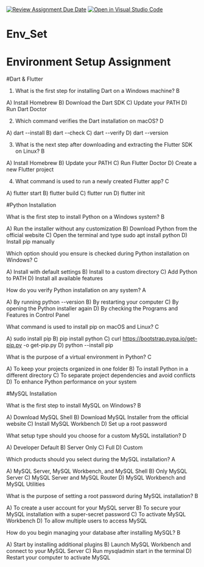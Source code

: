 [![Review Assignment Due Date](https://classroom.github.com/assets/deadline-readme-button-22041afd0340ce965d47ae6ef1cefeee28c7c493a6346c4f15d667ab976d596c.svg)](https://classroom.github.com/a/vnsr1XuU)
[![Open in Visual Studio Code](https://classroom.github.com/assets/open-in-vscode-2e0aaae1b6195c2367325f4f02e2d04e9abb55f0b24a779b69b11b9e10269abc.svg)](https://classroom.github.com/online_ide?assignment_repo_id=15638800&assignment_repo_type=AssignmentRepo)
# Env_Set

# Environment Setup Assignment

#Dart & Flutter

1. What is the first step for installing Dart on a Windows machine? B

A) Install Homebrew
B) Download the Dart SDK
C) Update your PATH
D) Run Dart Doctor


2. Which command verifies the Dart installation on macOS? D

A) dart --install
B) dart --check
C) dart --verify
D) dart --version


3. What is the next step after downloading and extracting the Flutter SDK on Linux? B

A) Install Homebrew
B) Update your PATH
C) Run Flutter Doctor
D) Create a new Flutter project


4. What command is used to run a newly created Flutter app? C

A) flutter start
B) flutter build
C) flutter run
D) flutter init


#Python Installation

What is the first step to install Python on a Windows system? B

A) Run the installer without any customization
B) Download Python from the official website
C) Open the terminal and type sudo apt install python
D) Install pip manually

Which option should you ensure is checked during Python installation on Windows? C

A) Install with default settings
B) Install to a custom directory
C) Add Python to PATH
D) Install all available features

How do you verify Python installation on any system? A

A) By running python --version
B) By restarting your computer
C) By opening the Python installer again
D) By checking the Programs and Features in Control Panel

What command is used to install pip on macOS and Linux? C

A) sudo install pip
B) pip install python
C) curl https://bootstrap.pypa.io/get-pip.py -o get-pip.py
D) python --install pip

What is the purpose of a virtual environment in Python? C

A) To keep your projects organized in one folder
B) To install Python in a different directory
C) To separate project dependencies and avoid conflicts
D) To enhance Python performance on your system

#MySQL Installation

What is the first step to install MySQL on Windows? B

A) Download MySQL Shell
B) Download MySQL Installer from the official website
C) Install MySQL Workbench
D) Set up a root password

What setup type should you choose for a custom MySQL installation? D

A) Developer Default
B) Server Only
C) Full
D) Custom

Which products should you select during the MySQL installation? A

A) MySQL Server, MySQL Workbench, and MySQL Shell
B) Only MySQL Server
C) MySQL Server and MySQL Router
D) MySQL Workbench and MySQL Utilities

What is the purpose of setting a root password during MySQL installation? B

A) To create a user account for your MySQL server
B) To secure your MySQL installation with a super-secret password
C) To activate MySQL Workbench
D) To allow multiple users to access MySQL

How do you begin managing your database after installing MySQL? B

A) Start by installing additional plugins
B) Launch MySQL Workbench and connect to your MySQL Server
C) Run mysqladmin start in the terminal
D) Restart your computer to activate MySQL
